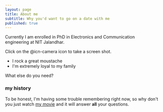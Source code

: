 ```yaml
---
layout: page
title: About me
subtitle: Why you'd want to go on a date with me
published: true
---
```



<span class="fa fa-graduation-cap about-icon"></span> 
Currently I am enrolled in PhD in Electronics and Communication engineering at NIT Jalandhar.


Click on the @icn-camera icon to take a screen shot.


- I rock a great moustache
- I'm extremely loyal to my family

What else do you need?

### my history

To be honest, I'm having some trouble remembering right now, so why don't you just watch [my movie](http://en.wikipedia.org/wiki/The_Princess_Bride_%28film%29) and it will answer **all** your questions.


